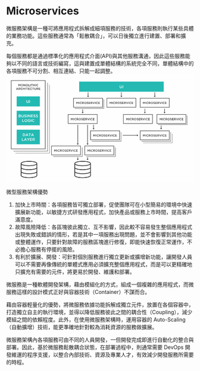 # Microservices
微服務架構是一種可將應用程式拆解成細項服務的技術，各項服務則執行某些具體的業務功能。這些服務通常為「鬆散耦合」，可以日後獨立進行建置、部署和擴充。

每個服務都是通過標準化的應用程式介面(API)與其他服務溝通，因此這些服務能夠以不同的語言或技術編寫，這與建置成單體結構的系統完全不同，單體結構中的各項服務不可分割、相互連結、只能一起調整。
![image](./images/micro.png)

微型服務架構優勢
1. 加快上市時間：各項服務皆可獨立部署，促使團隊可在小型簡易的環境中快速擴展新功能，以敏捷方式研發應用程式，加快產品或服務上市時間，提高客戶滿意度。
2. 故障風險降低：各區塊彼此獨立、互不影響，因此較不容易發生整個應用程式出現失敗或錯誤的情形，若是其中一項服務出現問題，並不會影響到其他功能或整體運作，只要針對故障的服務區塊進行修復，即能快速恢復正常運作，不必擔心服務有停擺的風險。
3. 有利於擴展、開發：可針對個別服務進行獨立更新或擴增新功能，讓開發人員可以不需要再像傳統的單體式應用必須擴充整個應用程式，而是可以更精確地只擴充有需要的元件，將更易於開發、維護和部署。

微服務是一種軟體開發架構，藉由模組化的方式，組成一個複雜的應用程式，而微服務這樣的設計模式正好與容器技術（Container）不謀而合。

藉由容器輕量化的優勢，將微服務依據功能拆解成獨立元件，放置在各個容器中，打造獨立自主的執行環境，並得以降低服務彼此之間的耦合性（Coupling），減少模組之間的依賴程度。此外，在使用微服務架構時，運用容器的 Auto-Scaling（自動擴增）技術，能更準確地針對較為消耗資源的服務做擴展。

微服務架構內各項服務可由不同的人員開發，一但開發完成即進行自動化的整合與部署。因此，基於微服務鬆散耦合狀態，在部署過程中，則通常需要 DevOps 開發維運的程序支援，以整合內部技術、資源及專業人才，有效減少開發服務所需要的時程。